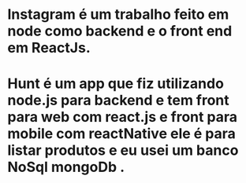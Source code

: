 #  Instagram é um  trabalho feito em node como backend e o front end em ReactJs.
# Hunt é um app que fiz utilizando node.js para backend e tem front para web com react.js e front para mobile com reactNative ele é para listar produtos e eu usei um banco NoSql mongoDb .
